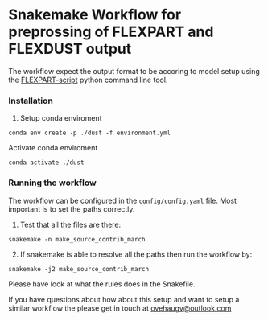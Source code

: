 # Snakemake Workflow for preprossing of FLEXPART and FLEXDUST output

The workflow expect the output format to be accoring to model setup using the [FLEXPART-script](https://github.com/MasterOnDust/FLEXPART-script) python command line tool.  

### Installation

1. Setup conda enviroment
```shell
conda env create -p ./dust -f environment.yml 
```
Activate conda enviroment

```shell
conda activate ./dust
```

### Running the workflow

The workflow can be configured in the `config/config.yaml` file. Most important is to set the paths correctly. 

1. Test that all the files are there:

```
snakemake -n make_source_contrib_march
```

2. If snakemake is able to resolve all the paths then run the workflow by:
```
snakemake -j2 make_source_contrib_march
```

Please have look at what the rules does in the Snakefile. 

If you have questions about how about this setup and want to setup a similar workflow the please get in touch at ovehaugv@outlook.com 
